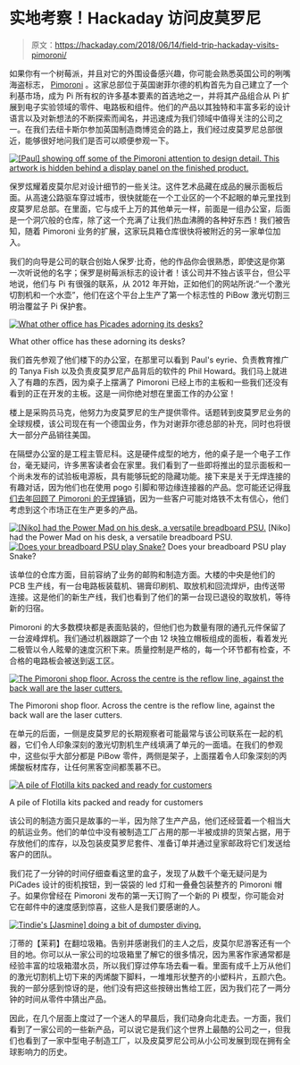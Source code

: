 # 实地考察！Hackaday 访问皮莫罗尼

> 原文：<https://hackaday.com/2018/06/14/field-trip-hackaday-visits-pimoroni/>

如果你有一个树莓派，并且对它的外围设备感兴趣，你可能会熟悉英国公司的咧嘴海盗标志， [Pimoroni](https://shop.pimoroni.com/) 。这家总部位于英国谢菲尔德的机构首先为自己建立了一个利基市场，成为 Pi 所有权的许多基本要素的首选地之一，并将其产品组合从 Pi 扩展到电子实验领域的零件、电路板和组件。他们的产品以其独特和丰富多彩的设计语言以及对新想法的不断探索而闻名，并迅速成为我们领域中值得关注的公司之一。在我们去纽卡斯尔参加英国制造商博览会的路上，我们经过皮莫罗尼总部很近，能够很好地问我们是否可以顺便参观一下。

[![[Paul] showing off some of the Pimoroni attention to design detail. This artwork is hidden behind a display panel on the finished product.](img/8056036f6b46f32ee0387860ae7460c7.png)](https://hackaday.com/wp-content/uploads/2018/05/pimoroni-paul.jpg) 

保罗炫耀着皮莫尔尼对设计细节的一些关注。这件艺术品藏在成品的展示面板后面。从高速公路驱车穿过城市，很快就能在一个工业区的一个不起眼的单元里找到皮莫罗尼总部。在里面，它与成千上万的其他单元一样，前面是一组办公室，后面是一个洞穴般的仓库，除了这一个充满了让我们热血沸腾的各种好东西！我们被告知，随着 Pimoroni 业务的扩展，这家玩具箱仓库很快将被附近的另一家单位加入。

我们的向导是公司的联合创始人保罗·比奇，他的作品你会很熟悉，即使这是你第一次听说他的名字；保罗是树莓派标志的设计者！该公司并不独占该平台，但公平地说，他们与 Pi 有很强的联系，从 2012 年开始，正如他们的网站所说:“一个激光切割机和一个水壶”，他们在这个平台上生产了第一个标志性的 PiBow 激光切割三明治覆盆子 Pi 保护套。

[![What other office has Picades adorning its desks?](img/9807c0c938a3866c41ef807a2722beec.png)](https://hackaday.com/wp-content/uploads/2018/05/pimoroni-picade.jpg)

What other office has these adorning its desks?

我们首先参观了他们楼下的办公室，在那里可以看到 Paul's eyrie、负责教育推广的 Tanya Fish 以及负责皮莫罗尼产品背后的软件的 Phil Howard。我们马上就进入了有趣的东西，因为桌子上摆满了 Pimoroni 已经上市的主板和一些我们还没有看到的正在开发的主板。这是一间你绝对想在里面工作的办公室！

楼上是采购员马克，他努力为皮莫罗尼的生产提供零件。话题转到皮莫罗尼业务的全球规模，该公司现在有一个德国业务，作为对谢菲尔德总部的补充，同时也将很大一部分产品销往美国。

在隔壁办公室的是工程主管尼科。这是硬件成型的地方，他的桌子是一个电子工作台，毫无疑问，许多黑客读者会在家里。我们看到了一些即将推出的显示面板和一个尚未发布的试验板电源板，具有能够玩蛇的隐藏功能。接下来是关于无焊连接的有趣对话，因为他们也在使用 pogo 引脚和带边缘连接器的产品。您可能还记得[我们去年回顾了 Pimoroni 的无焊锤销](https://hackaday.com/2017/01/16/review-hammer-installed-solderless-raspberry-pi-pin-headers/)，因为一些客户可能对烙铁不太有信心，他们考虑到这个市场正在生产更多的产品。

 [![[Niko] had the Power Mad on his desk, a versatile breadboard PSU.](img/be8a2038892383a2807c7567499ad811.png "bdr")](https://i0.wp.com/hackaday.com/wp-content/uploads/2018/05/pimoroni-powermad-2.jpg?ssl=1) [Niko] had the Power Mad on his desk, a versatile breadboard PSU. [![Does your breadboard PSU play Snake?](img/42898e7c4ea6ac7cbb159536ab035e34.png "bdr")](https://i0.wp.com/hackaday.com/wp-content/uploads/2018/05/pimoroni-powermad-1.jpg?ssl=1) Does your breadboard PSU play Snake?

该单位的仓库方面，目前容纳了业务的邮购和制造方面。大楼的中央是他们的 PCB 生产线，有一台电路板装载机、锡膏印刷机、取放机和回流焊炉，由传送带连接。这是他们的新生产线，我们也看到了他们的第一台现已退役的取放机，等待新的归宿。

Pimoroni 的大多数模块都是表面贴装的，但他们也为数量有限的通孔元件保留了一台波峰焊机。我们通过机器跟踪了一个由 12 块独立帽板组成的面板，看着发光二极管以令人眩晕的速度沉积下来。质量控制是严格的，每一个环节都有检查，不合格的电路板会被送到返工区。

[![The Pimoroni shop floor. Across the centre is the reflow line, against the back wall are the laser cutters.](img/3bf13231276c520bae603f49fab02d4a.png)](https://hackaday.com/wp-content/uploads/2018/05/pimoroni-shop-floor.jpg)

The Pimoroni shop floor. Across the centre is the reflow line, against the back wall are the laser cutters.

在单元的后面，一侧是皮莫罗尼的长期观察者可能最常与该公司联系在一起的机器，它们令人印象深刻的激光切割机生产线填满了单元的一面墙。在我们的参观中，这些似乎大部分都是 PiBow 零件，两侧是架子，上面摆着令人印象深刻的丙烯酸板材库存，让任何黑客空间都羡慕不已。

[![A pile of Flotilla kits packed and ready for customers](img/1a0da3d8c9ef5ced89d3622ad76c3e7d.png)](https://hackaday.com/wp-content/uploads/2018/05/pimoroni-packing-area.jpg)

A pile of Flotilla kits packed and ready for customers

该公司的制造方面只是故事的一半，因为除了生产产品，他们还经营着一个相当大的航运业务。他们的单位中没有被制造工厂占用的那一半被成排的货架占据，用于存放他们的库存，以及包装皮莫罗尼套件、准备订单并通过皇家邮政将它们发送给客户的团队。

我们花了一分钟的时间仔细查看这里的盒子，发现了从数千个毫无疑问是为 PiCades 设计的街机按钮，到一袋袋的 led 灯和一叠叠包装整齐的 Pimoroni 帽子。如果你曾经在 Pimoroni 发布的第一天订购了一个新的 Pi 模型，你可能会对它在邮件中的速度感到惊喜，这些人是我们要感谢的人。

[![Tindie's [Jasmine] doing a bit of dumpster diving.](img/cd80f369938459b030eb22aa001547d3.png)](https://hackaday.com/wp-content/uploads/2018/05/pimoroni-scrap-bin.jpg) 

汀蒂的【茉莉】在翻垃圾箱。告别并感谢我们的主人之后，皮莫尔尼游客还有一个目的地。你可以从一家公司的垃圾箱里了解它的很多情况，因为黑客作家通常都是经验丰富的垃圾箱潜水员，所以我们穿过停车场去看一看。里面有成千上万从他们的激光切割机上切下来的丙烯酸下脚料，一堆堆形状整齐的小塑料片，五颜六色。我的一部分感到惊讶的是，他们没有把这些按磅出售给工匠，因为我们花了一两分钟的时间从零件中猜出产品。

因此，在几个层面上度过了一个迷人的早晨后，我们动身向北走去。一方面，我们看到了一家公司的一些新产品，可以说它是我们这个世界上最酷的公司之一，但我们也看到了一家中型电子制造工厂，以及皮莫罗尼公司从小公司发展到现在拥有全球影响力的历史。